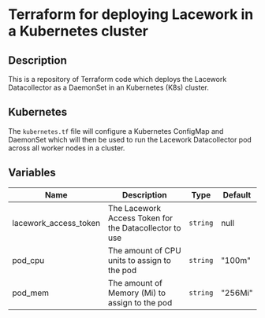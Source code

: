 # Terraform for deploying Lacework in a Kubernetes cluster

## Description

This is a repository of Terraform code which deploys the Lacework Datacollector as a DaemonSet in an Kubernetes (K8s) cluster.

## Kubernetes

The `kubernetes.tf` file will configure a Kubernetes ConfigMap and DaemonSet which will then be used to run the Lacework Datacollector pod across all worker nodes in a cluster.

## Variables

| Name | Description | Type | Default |
|------|-------------|------|---------|
| lacework_access_token | The Lacework Access Token for the Datacollector to use | `string` | null |
| pod_cpu | The amount of CPU units to assign to the pod | `string` | "100m" |
| pod_mem | The amount of Memory (Mi) to assign to the pod | `string` | "256Mi" |
